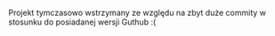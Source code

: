 Projekt tymczasowo wstrzymany ze względu na zbyt duże commity w stosunku do posiadanej wersji Guthub :(
